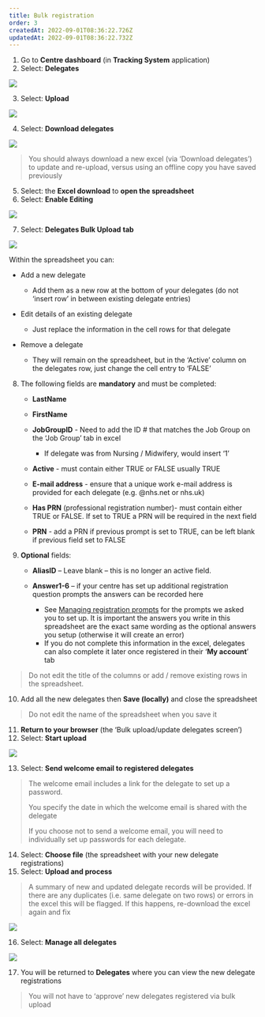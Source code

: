 ```yaml
---
title: Bulk registration
order: 3
createdAt: 2022-09-01T08:36:22.726Z
updatedAt: 2022-09-01T08:36:22.732Z
---
```

1. Go to **Centre dashboard** (in **Tracking System** application) 
2. Select: **Delegates**

![](/img/registering-delegates-1.png)

3. Select: **Upload**

![](/img/registering-delegates-12.png)

4. Select: **Download delegates**

![](/img/registering-delegates-13.png)

> You should always download a new excel (via ‘Download delegates’) to update and re-upload, versus using an offline copy you have saved previously

5. Select: the **Excel download** to **open the spreadsheet** 
6. Select: **Enable Editing**

![](/img/registering-delegates-14.png)

7. Select: **Delegates Bulk Upload** **tab**

![](/img/registering-delegates-15.png)

Within the spreadsheet you can:

* Add a new delegate

  * Add them as a new row at the bottom of your delegates (do not ‘insert row’ in between existing delegate entries)
* Edit details of an existing delegate

  * Just replace the information in the cell rows for that delegate
* Remove a delegate

  * They will remain on the spreadsheet, but in the ‘Active’ column on the delegates row, just change the cell entry to ‘FALSE’

8. The following fields are **mandatory** and must be completed:

   * **LastName**
   * **FirstName**
   * **JobGroupID** -  Need to add the ID # that matches the Job Group on the ‘Job Group’ tab in excel

     * If delegate was from Nursing / Midwifery, would insert ‘1’
   * **Active** - must contain either TRUE or FALSE usually TRUE
   * **E-mail address** - ensure that a unique work e-mail address is provided for each delegate (e.g. @nhs.net or nhs.uk)
   * **Has PRN** (professional registration number)- must contain either TRUE or FALSE. If set to TRUE a PRN will be required in the next field
   * **PRN** - add a PRN if previous prompt is set to TRUE, can be left blank if previous field set to FALSE
9. **Optional** fields:

   * **AliasID** – Leave blank – this is no longer an active field.
   * **Answer1-6** – if your centre has set up additional registration question prompts the answers can be recorded here

     * See [Managing registration prompts](/user-guide/centremanager/02-centre-management/configuring-centre-details/managing-registration-prompts) for the prompts we asked you to set up. It is important the answers you write in this spreadsheet are the exact same wording as the optional answers you setup (otherwise it will create an error)
     * If you do not complete this information in the excel, delegates can also complete it later once registered in their ‘**My account**’ tab

> Do not edit the title of the columns or add / remove existing rows in the spreadsheet. 

10. Add all the new delegates then **Save (locally)** and close the spreadsheet

> Do not edit the name of the spreadsheet when you save it

11. **Return to your browser** (the ‘Bulk upload/update delegates screen’)
12. Select: **Start upload** 

![](/img/registering-delegates-16.png)

13. Select: **Send welcome email to registered delegates** 

> The welcome email includes a link for the delegate to set up a password.
>
> You specify the date in which the welcome email is shared with the delegate
>
> If you choose not to send a welcome email, you will need to individually set up passwords for each delegate.

14. Select: **Choose file** (the spreadsheet with your new delegate registrations)
15. Select: **Upload and process**

> A summary of new and updated delegate records will be provided. If there are any duplicates (i.e. same delegate on two rows) or errors in the excel this will be flagged. If this happens, re-download the excel again and fix 

![](/img/registering-delegates-17.png)

16. Select: **Manage all delegates**

![](/img/registering-delegates-18.png)

17. You will be returned to **Delegates** where you can view the new delegate registrations  

> You will not have to ‘approve’ new delegates registered via bulk upload